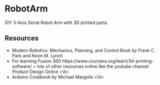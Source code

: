 # RobotArm
DIY 3-Axis Serial Robot Arm with 3D printed parts. 
## Resources
<ul>
  <li>Modern Robotics: Mechanics, Planning, and Control
Book by Frank C. Park and Kevin M. Lynch</li>
 <li>For learning Fusion 360 https://www.coursera.org/learn/3d-printing-software/ + lots of other resources online like the youtube channel Product Design Online <\li>
  <li> Arduino Cookbook by Michael Margolis <\li>
</ul>
